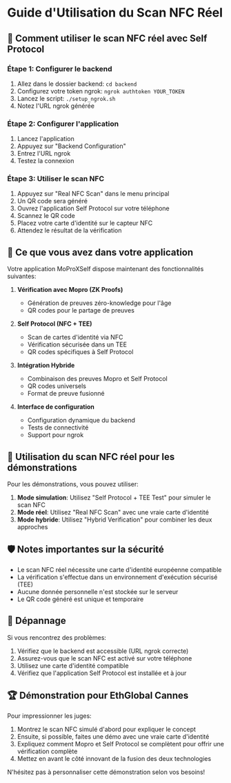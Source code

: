 # Guide d'Utilisation du Scan NFC Réel

## 🚀 Comment utiliser le scan NFC réel avec Self Protocol

### Étape 1: Configurer le backend
1. Allez dans le dossier backend: `cd backend`
2. Configurez votre token ngrok: `ngrok authtoken YOUR_TOKEN`
3. Lancez le script: `./setup_ngrok.sh`
4. Notez l'URL ngrok générée

### Étape 2: Configurer l'application
1. Lancez l'application
2. Appuyez sur "Backend Configuration"
3. Entrez l'URL ngrok
4. Testez la connexion

### Étape 3: Utiliser le scan NFC
1. Appuyez sur "Real NFC Scan" dans le menu principal
2. Un QR code sera généré
3. Ouvrez l'application Self Protocol sur votre téléphone
4. Scannez le QR code
5. Placez votre carte d'identité sur le capteur NFC
6. Attendez le résultat de la vérification

## 🔮 Ce que vous avez dans votre application

Votre application MoProXSelf dispose maintenant des fonctionnalités suivantes:

1. **Vérification avec Mopro (ZK Proofs)**
   - Génération de preuves zéro-knowledge pour l'âge
   - QR codes pour le partage de preuves

2. **Self Protocol (NFC + TEE)**
   - Scan de cartes d'identité via NFC
   - Vérification sécurisée dans un TEE
   - QR codes spécifiques à Self Protocol

3. **Intégration Hybride**
   - Combinaison des preuves Mopro et Self Protocol
   - QR codes universels
   - Format de preuve fusionné

4. **Interface de configuration**
   - Configuration dynamique du backend
   - Tests de connectivité
   - Support pour ngrok

## 📱 Utilisation du scan NFC réel pour les démonstrations

Pour les démonstrations, vous pouvez utiliser:

1. **Mode simulation**: Utilisez "Self Protocol + TEE Test" pour simuler le scan NFC
2. **Mode réel**: Utilisez "Real NFC Scan" avec une vraie carte d'identité
3. **Mode hybride**: Utilisez "Hybrid Verification" pour combiner les deux approches

## 🛡️ Notes importantes sur la sécurité

- Le scan NFC réel nécessite une carte d'identité européenne compatible
- La vérification s'effectue dans un environnement d'exécution sécurisé (TEE)
- Aucune donnée personnelle n'est stockée sur le serveur
- Le QR code généré est unique et temporaire

## 🔧 Dépannage

Si vous rencontrez des problèmes:

1. Vérifiez que le backend est accessible (URL ngrok correcte)
2. Assurez-vous que le scan NFC est activé sur votre téléphone
3. Utilisez une carte d'identité compatible
4. Vérifiez que l'application Self Protocol est installée et à jour

## 🏆 Démonstration pour EthGlobal Cannes

Pour impressionner les juges:

1. Montrez le scan NFC simulé d'abord pour expliquer le concept
2. Ensuite, si possible, faites une démo avec une vraie carte d'identité
3. Expliquez comment Mopro et Self Protocol se complètent pour offrir une vérification complète
4. Mettez en avant le côté innovant de la fusion des deux technologies

N'hésitez pas à personnaliser cette démonstration selon vos besoins!
